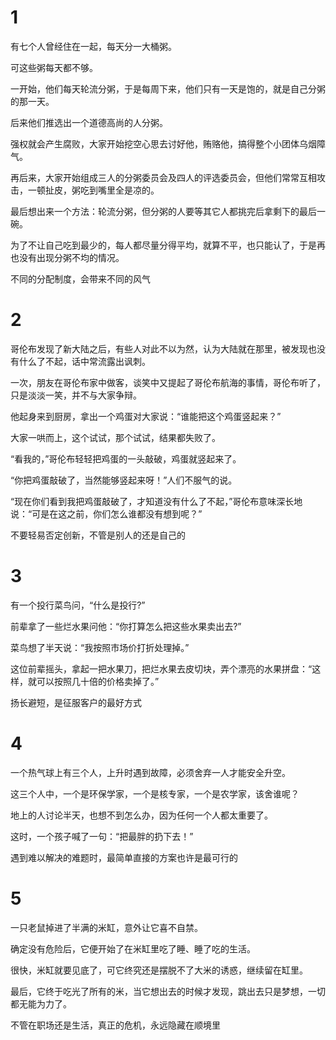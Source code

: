 
# 1
有七个人曾经住在一起，每天分一大桶粥。

可这些粥每天都不够。

一开始，他们每天轮流分粥，于是每周下来，他们只有一天是饱的，就是自己分粥的那一天。

后来他们推选出一个道德高尚的人分粥。

强权就会产生腐败，大家开始挖空心思去讨好他，贿赂他，搞得整个小团体乌烟障气。

再后来，大家开始组成三人的分粥委员会及四人的评选委员会，但他们常常互相攻击，一顿扯皮，粥吃到嘴里全是凉的。

最后想出来一个方法：轮流分粥，但分粥的人要等其它人都挑完后拿剩下的最后一碗。

为了不让自己吃到最少的，每人都尽量分得平均，就算不平，也只能认了，于是再也没有出现分粥不均的情况。

不同的分配制度，会带来不同的风气

# 2 
哥伦布发现了新大陆之后，有些人对此不以为然，认为大陆就在那里，被发现也没有什么了不起，话中常流露出讽刺。

一次，朋友在哥伦布家中做客，谈笑中又提起了哥伦布航海的事情，哥伦布听了，只是淡淡一笑，并不与大家争辩。

他起身来到厨房，拿出一个鸡蛋对大家说：“谁能把这个鸡蛋竖起来？”

大家一哄而上，这个试试，那个试试，结果都失败了。

“看我的，”哥伦布轻轻把鸡蛋的一头敲破，鸡蛋就竖起来了。

“你把鸡蛋敲破了，当然能够竖起来呀！”人们不服气的说。

“现在你们看到我把鸡蛋敲破了，才知道没有什么了不起，”哥伦布意味深长地说：“可是在这之前，你们怎么谁都没有想到呢？”

不要轻易否定创新，不管是别人的还是自己的

# 3
有一个投行菜鸟问，“什么是投行?”

前辈拿了一些烂水果问他：“你打算怎么把这些水果卖出去?”

菜鸟想了半天说：“我按照市场价打折处理掉。”

这位前辈摇头，拿起一把水果刀，把烂水果去皮切块，弄个漂亮的水果拼盘：“这样，就可以按照几十倍的价格卖掉了。”

扬长避短，是征服客户的最好方式


# 4
一个热气球上有三个人，上升时遇到故障，必须舍弃一人才能安全升空。

这三个人中，一个是环保学家，一个是核专家，一个是农学家，该舍谁呢？

地上的人讨论半天，也想不到怎么办，因为任何一个人都太重要了。

这时，一个孩子喊了一句：“把最胖的扔下去！”

遇到难以解决的难题时，最简单直接的方案也许是最可行的


# 5
一只老鼠掉进了半满的米缸，意外让它喜不自禁。

确定没有危险后，它便开始了在米缸里吃了睡、睡了吃的生活。

很快，米缸就要见底了，可它终究还是摆脱不了大米的诱惑，继续留在缸里。

最后，它终于吃光了所有的米，当它想出去的时候才发现，跳出去只是梦想，一切都无能为力了。

不管在职场还是生活，真正的危机，永远隐藏在顺境里